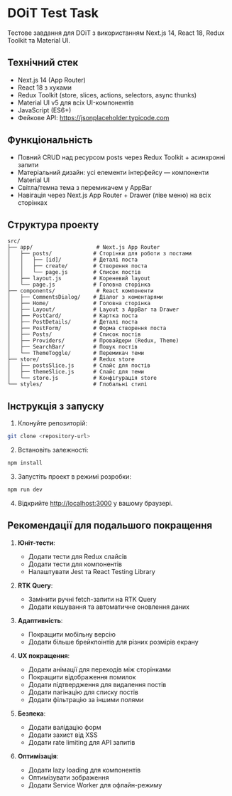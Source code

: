 # DOiT Test Task

Тестове завдання для DOiT з використанням Next.js 14, React 18, Redux Toolkit та Material UI.

## Технічний стек

- Next.js 14 (App Router)
- React 18 з хуками
- Redux Toolkit (store, slices, actions, selectors, async thunks)
- Material UI v5 для всіх UI-компонентів
- JavaScript (ES6+)
- Фейкове API: https://jsonplaceholder.typicode.com

## Функціональність

- Повний CRUD над ресурсом posts через Redux Toolkit + асинхронні запити
- Матеріальний дизайн: усі елементи інтерфейсу — компоненти Material UI
- Світла/темна тема з перемикачем у AppBar
- Навігація через Next.js App Router + Drawer (ліве меню) на всіх сторінках

## Структура проекту

```
src/
├── app/                    # Next.js App Router
│   ├── posts/             # Сторінки для роботи з постами
│   │   ├── [id]/          # Деталі поста
│   │   ├── create/        # Створення поста
│   │   └── page.js        # Список постів
│   ├── layout.js          # Кореневий layout
│   └── page.js            # Головна сторінка
├── components/             # React компоненти
│   ├── CommentsDialog/    # Діалог з коментарями
│   ├── Home/              # Головна сторінка
│   ├── Layout/            # Layout з AppBar та Drawer
│   ├── PostCard/          # Картка поста
│   ├── PostDetails/       # Деталі поста
│   ├── PostForm/          # Форма створення поста
│   ├── Posts/             # Список постів
│   ├── Providers/         # Провайдери (Redux, Theme)
│   ├── SearchBar/         # Пошук постів
│   └── ThemeToggle/       # Перемикач теми
├── store/                 # Redux store
│   ├── postsSlice.js      # Слайс для постів
│   ├── themeSlice.js      # Слайс для теми
│   └── store.js           # Конфігурація store
└── styles/                # Глобальні стилі
```

## Інструкція з запуску

1. Клонуйте репозиторій:

```bash
git clone <repository-url>
```

2. Встановіть залежності:

```bash
npm install
```

3. Запустіть проект в режимі розробки:

```bash
npm run dev
```

4. Відкрийте [http://localhost:3000](http://localhost:3000) у вашому браузері.

## Рекомендації для подальшого покращення

1. **Юніт-тести**:

   - Додати тести для Redux слайсів
   - Додати тести для компонентів
   - Налаштувати Jest та React Testing Library

2. **RTK Query**:

   - Замінити ручні fetch-запити на RTK Query
   - Додати кешування та автоматичне оновлення даних

3. **Адаптивність**:

   - Покращити мобільну версію
   - Додати більше брейкпоінтів для різних розмірів екрану

4. **UX покращення**:

   - Додати анімації для переходів між сторінками
   - Покращити відображення помилок
   - Додати підтвердження для видалення постів
   - Додати пагінацію для списку постів
   - Додати фільтрацію за іншими полями

5. **Безпека**:

   - Додати валідацію форм
   - Додати захист від XSS
   - Додати rate limiting для API запитів

6. **Оптимізація**:
   - Додати lazy loading для компонентів
   - Оптимізувати зображення
   - Додати Service Worker для офлайн-режиму
